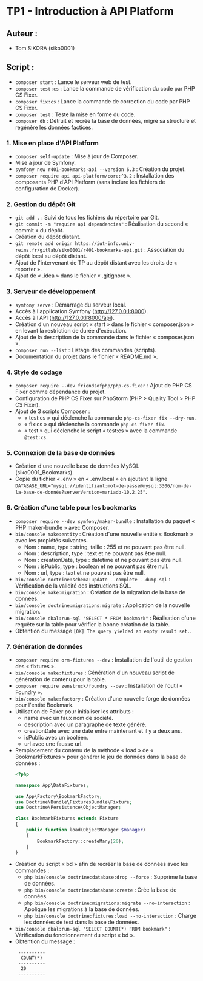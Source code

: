 # TP1 - Introduction à API Platform

## Auteur :
- Tom SIKORA (siko0001)

## Script :
- `composer start` : Lance le serveur web de test.
- `composer test:cs` : Lance la commande de vérification du code par PHP CS Fixer.
- `composer fix:cs` : Lance la commande de correction du code par PHP CS Fixer.
- `composer test` : Teste la mise en forme du code.
- `composer db` : Détruit et recrée la base de données, migre sa structure et regénère les données factices.

### 1. Mise en place d'API Platform
- `composer self-update` : Mise à jour de Composer.
- Mise à jour de Symfony.
- `symfony new r401-bookmarks-api --version 6.3` : Création du projet.
- `composer require api api-platform/core:^3.2` : Installation des composants PHP d'API Platform (sans inclure les fichiers de configuration de Docker).

### 2. Gestion du dépôt Git
- `git add .` : Suivi de tous les fichiers du répertoire par Git.
- `git commit -m "require api dependencies"` : Réalisation du second « commit » du dépôt.
- Création du dépôt distant.
- `git remote add origin https://iut-info.univ-reims.fr/gitlab/siko0001/r401-bookmarks-api.git` : Association du dépôt local au dépôt distant.
- Ajout de l'intervenant de TP au dépôt distant avec les droits de « reporter ».
- Ajout de « .idea » dans le fichier « .gitignore ».

### 3. Serveur de développement
- `symfony serve` : Démarrage du serveur local.
- Accès à l'application Symfony (http://127.0.0.1:8000).
- Accès à l'API (http://127.0.0.1:8000/api).
- Création d'un nouveau script « start » dans le fichier « composer.json » en levant la restriction de durée d'exécution.
- Ajout de la description de la commande dans le fichier « composer.json ».
- `composer run --list` : Listage des commandes (scripts).
- Documentation du projet dans le fichier « README.md ».

### 4. Style de codage
- `composer require --dev friendsofphp/php-cs-fixer` : Ajout de PHP CS Fixer comme dépendance du projet.
- Configuration de PHP CS Fixer sur PhpStorm (PHP > Quality Tool > PHP CS Fixer).
- Ajout de 3 scripts Composer :
  - « test:cs » qui déclenche la commande `php-cs-fixer fix --dry-run`.
  - « fix:cs » qui déclenche la commande `php-cs-fixer fix`.
  - « test » qui déclenche le script « test:cs » avec la commande `@test:cs`.

### 5. Connexion de la base de données
- Création d'une nouvelle base de données MySQL (siko0001_Bookmarks).
- Copie du fichier « .env » en « .env.local » en ajoutant la ligne `DATABASE_URL="mysql://identifiant:mot-de-passe@mysql:3306/nom-de-la-base-de-donnée?serverVersion=mariadb-10.2.25"`.

### 6. Création d'une table pour les bookmarks
- `composer require --dev symfony/maker-bundle` : Installation du paquet « PHP maker-bundle » avec Composer.
- `bin/console make:entity` : Création d'une nouvelle entité « Bookmark » avec les propiétés suivantes.
  - Nom : name, type : string, taille : 255 et ne pouvant pas être null.
  - Nom : description, type : text et ne pouvant pas être null.
  - Nom : creationDate, type : datetime et ne pouvant pas être null.
  - Nom : isPublic, type : boolean et ne pouvant pas être null.
  - Nom : url, type : text et ne pouvant pas être null.
- `bin/console doctrine:schema:update --complete --dump-sql` : Vérification de la validité des instructions SQL.
- `bin/console make:migration` : Création de la migration de la base de données.
- `bin/console doctrine:migrations:migrate` : Application de la nouvelle migration.
- `bin/console dbal:run-sql "SELECT * FROM bookmark"` : Réalisation d'une requête sur la table pour vérifier la bonne création de la table.
- Obtention du message `[OK] The query yielded an empty result set.`.

### 7. Génération de données
- `composer require orm-fixtures --dev` : Installation de l'outil de gestion des « fixtures ».
- `bin/console make:fixtures` : Génération d'un nouveau script de génération de contenu pour la table.
- `composer require zenstruck/foundry --dev` : Installation de l'outil « Foundry ».
- `bin/console make:factory` : Création d'une nouvelle forge de données pour l'entité Bookmark.
- Utilisation de Faker pour initialiser les attributs :
  - name avec un faux nom de société.
  - description avec un paragraphe de texte généré.
  - creationDate avec une date entre maintenant et il y a deux ans.
  - isPublic avec un booléen.
  - url avec une fausse url.
- Remplacement du contenu de la méthode « load » de « BookmarkFixtures » pour générer le jeu de données dans la base de données :
  ```php
  <?php
  
  namespace App\DataFixtures;
  
  use App\Factory\BookmarkFactory;
  use Doctrine\Bundle\FixturesBundle\Fixture;
  use Doctrine\Persistence\ObjectManager;
  
  class BookmarkFixtures extends Fixture
  {
      public function load(ObjectManager $manager)
      {
          BookmarkFactory::createMany(20);
      }
  }
  ```
- Création du script « bd » afin de recréer la base de données avec les commandes :
  - `php bin/console doctrine:database:drop --force` : Supprime la base de données.
  - `php bin/console doctrine:database:create` : Crée la base de données.
  - `php bin/console doctrine:migrations:migrate --no-interaction` : Applique les migrations à la base de données.
  - `php bin/console doctrine:fixtures:load --no-interaction` : Charge les données de test dans la base de données.
- `bin/console dbal:run-sql "SELECT COUNT(*) FROM bookmark"` : Vérification du fonctionnement du script « bd ».
- Obtention du message :
  ```
   ---------- 
    COUNT(*)  
   ---------- 
    20        
   ----------
  ```
